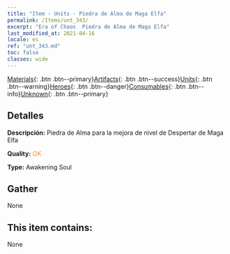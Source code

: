 ```yaml
---
title: "Item - Units - Piedra de Alma de Maga Elfa"
permalink: /Items/unt_343/
excerpt: "Era of Chaos  Piedra de Alma de Maga Elfa"
last_modified_at: 2021-04-16
locale: es
ref: "unt_343.md"
toc: false
classes: wide
---
```

 [Materials](/es/Items/){: .btn .btn--primary}[Artifacts](/es/Items/Artifacts/){: .btn .btn--success}[Units](/es/Items/Units/){: .btn .btn--warning}[Heroes](/es/Items/Heroes/){: .btn .btn--danger}[Consumables](/es/Items/Consumables/){: .btn .btn--info}[Unknown](/es/Items/Unknown/){: .btn .btn--primary}

## Detalles
 **Descripción:** Piedra de Alma para la mejora de nivel de Despertar de Maga Elfa

 **Quality:** <span style="color: #FF8C00">OK</span>

 **Type:** Awakening Soul

## Gather

  None

## This item contains:

  None

